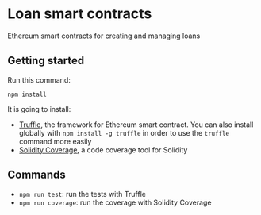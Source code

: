 # Loan smart contracts

Ethereum smart contracts for creating and managing loans 

## Getting started

Run this command:

```
npm install
```

It is going to install:

* [Truffle][], the framework for Ethereum smart contract. You can also install globally with `npm install -g truffle` in order to use the `truffle` command more easily
* [Solidity Coverage][], a code coverage tool for Solidity

## Commands

* `npm run test`: run the tests with Truffle
* `npm run coverage`: run the coverage with Solidity Coverage

[Truffle]: http://trufflesuite.com
[Solidity Coverage]: https://github.com/sc-forks/solidity-coverage 
